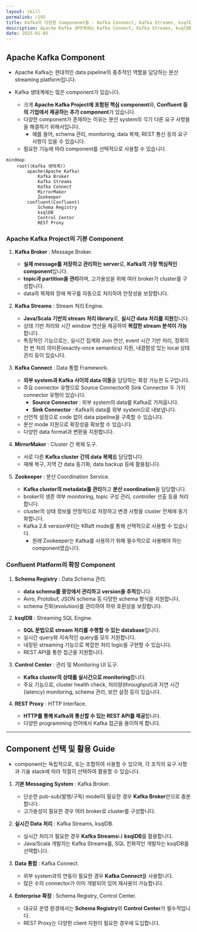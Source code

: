 ```yaml
---
layout: skill
permalink: /193
title: Kafka의 다양한 Componenet들 - Kafka Connnect, Kafka Streams, ksqlDB, ...
description: Apache Kafka 생태계에는 Kafka Connect, Kafka Streams, ksqlDB, Schema Registry, Control Center 등, 다양한 component들이 존재합니다.
date: 2025-01-05
---
```



## Apache Kafka Component

- Apache Kafka는 현대적인 data pipeline의 중추적인 역할을 담당하는 분산 streaming platform입니다.

- Kafka 생태계에는 많은 component가 있습니다.
    - 크게 **Apache Kafka Project에 포함된 핵심 component**와, **Confluent 등의 기업에서 제공하는 추가 component**가 있습니다.
    - 다양한 component가 존재하는 이유는 분산 system의 각기 다른 요구 사항들을 해결하기 위해서입니다.
        - 예를 들어, schema 관리, monitoring, data 복제, REST 통신 등의 요구 사항이 있을 수 있습니다.
    - 필요한 기능에 따라 component를 선택적으로 사용할 수 있습니다.

```mermaid
mindmap
    root((Kafka 생태계))
        apache(Apache Kafka)
            Kafka Broker
            Kafka Streams
            Kafka Connect
            MirrorMaker
            Zookeeper
        confluent(Confluent)
            Schema Registry
            ksqlDB
            Control Center
            REST Proxy
```


### Apache Kafka Project의 기본 Component

1. **Kafka Broker** : Message Broker.
    - **실제 message를 저장하고 관리하는 server**로, **Kafka의 가장 핵심적인 component**입니다.
    - **topic과 partition을 관리**하며, 고가용성을 위해 여러 broker가 cluster를 구성합니다.
    - data의 복제와 장애 복구를 자동으로 처리하여 안정성을 보장합니다.

2. **Kafka Streams** : Stream 처리 Engine.
    - **Java/Scala 기반의 stream 처리 library**로, **실시간 data 처리를 지원**합니다.
    - 상태 기반 처리와 시간 window 연산을 제공하여 **복잡한 stream 분석이 가능**합니다.
    - 특징적인 기능으로는, 실시간 집계와 Join 연산, event 시간 기반 처리, 정확히 한 번 처리 의미론(exactly-once semantics) 지원, 내결함성 있는 local 상태 관리 등이 있습니다.

3. **Kafka Connect** : Data 통합 Framework.
    - **외부 system과 Kafka 사이의 data 이동**을 담당하는 확장 가능한 도구입니다.
    - 주요 connector 유형으로 Source Connector와 Sink Connector 두 가지 connector 유형이 있습니다.
        - **Source Connector** : 외부 system의 data를 Kafka로 가져옵니다.
        - **Sink Connector** : Kafka의 data를 외부 system으로 내보냅니다.
    - 선언적 설정으로 code 없이 data pipeline을 구축할 수 있습니다.
    - 분산 mode 지원으로 확장성을 확보할 수 있습니다.
    - 다양한 data format과 변환을 지원합니다.

4. **MirrorMaker** : Cluster 간 복제 도구.
    - 서로 다른 **Kafka cluster 간의 data 복제**를 담당합니다.
    - 재해 복구, 지역 간 data 동기화, data backup 등에 활용됩니다.

5. **Zookeeper** : 분산 Coordination Service.
    - **Kafka cluster의 metadata를 관리**하고 **분산 coordination**을 담당합니다.
    - broker의 생존 여부 monitoring, topic 구성 관리, controller 선출 등을 처리합니다.
    - cluster의 상태 정보를 안정적으로 저장하고 변경 사항을 cluster 전체에 동기화합니다.
    - Kafka 2.8 version부터는 KRaft mode를 통해 선택적으로 사용할 수 있습니다.
        - 원래 Zookeeper는 Kafka를 사용하기 위해 필수적으로 사용해야 하는 component였습니다.


### Confluent Platform의 확장 Component

1. **Schema Registry** : Data Schema 관리.
    - **data schema를 중앙에서 관리하고 version을 추적**합니다.
    - Avro, Protobuf, JSON schema 등 다양한 schema 형식을 지원합니다.
    - schema 진화(evolution)를 관리하여 하위 호환성을 보장합니다.

2. **ksqlDB** : Streaming SQL Engine.
    - **SQL 문법으로 stream 처리를 수행할 수 있는 database**입니다.
    - 실시간 query와 지속적인 query를 모두 지원합니다.
    - 내장된 streaming 기능으로 복잡한 처리 logic을 구현할 수 있습니다.
    - REST API를 통한 접근을 지원합니다.

3. **Control Center** : 관리 및 Monitoring UI 도구.
    - **Kafka cluster의 상태를 실시간으로 monitoring**합니다.
    - 주요 기능으로, cluster health check, 처리량(throughput)과 지연 시간(latency) monitoring, schema 관리, 보안 설정 등이 있습니다.

4. **REST Proxy** : HTTP Interface.
    - **HTTP를 통해 Kafka와 통신할 수 있는 REST API를 제공**합니다.
    - 다양한 programming 언어에서 Kafka 접근을 용이하게 합니다.


---


## Component 선택 및 활용 Guide

- component는 독립적으로, 또는 조합하여 사용할 수 있으며, 각 조직의 요구 사항과 기술 stack에 따라 적절히 선택하여 활용할 수 있습니다.

1. **기본 Messaging System** : Kafka Broker.
    - 단순한 pub-sub(발행/구독) model이 필요한 경우 **Kafka Broker**만으로 충분합니다.
    - 고가용성이 필요한 경우 여러 broker로 cluster를 구성합니다.

2. **실시간 Data 처리** : Kafka Streams, ksqlDB.
    - 실시간 처리가 필요한 경우 **Kafka Streams**나 **ksqlDB**를 활용합니다.
    - Java/Scala 개발자는 Kafka Streams를, SQL 친화적인 개발자는 ksqlDB를 선택합니다.

3. **Data 통합** : Kafka Connect.
    - 외부 system과의 연동이 필요한 경우 **Kafka Connect**를 사용합니다.
    - 많은 수의 connector가 이미 개발되어 있어 재사용이 가능합니다.

4. **Enterprise 확장** : Schema Registry, Control Center.
    - 대규모 운영 환경에서는 **Schema Registry**와 **Control Center**가 필수적입니다.
    - REST Proxy는 다양한 client 지원이 필요한 경우에 도입합니다.

